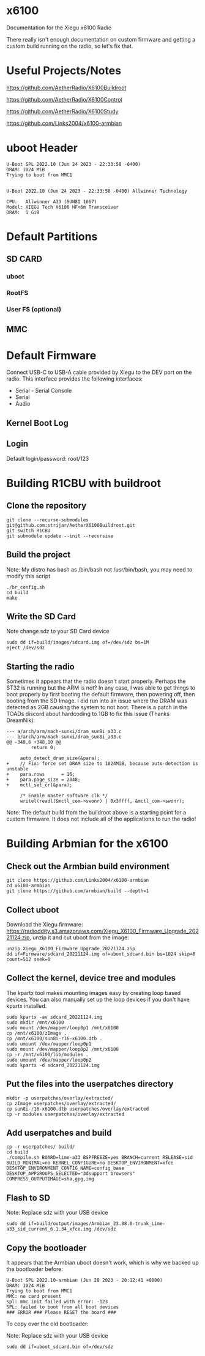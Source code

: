 # x6100
Documentation for the Xiegu x6100 Radio

There really isn't enough documentation on custom firmware and getting a custom build running on the radio, so let's fix that.

# Useful Projects/Notes
https://github.com/AetherRadio/X6100Buildroot

https://github.com/AetherRadio/X6100Control

https://github.com/AetherRadio/X6100Study

https://github.com/Links2004/x6100-armbian

# uboot Header
```
U-Boot SPL 2022.10 (Jun 24 2023 - 22:33:58 -0400)                               
DRAM: 1024 MiB                                                                  
Trying to boot from MMC1                                                        
                                                                                
                                                                                
U-Boot 2022.10 (Jun 24 2023 - 22:33:58 -0400) Allwinner Technology              
                                                                                
CPU:   Allwinner A33 (SUN8I 1667)                                               
Model: XIEGU Tech X6100 HF+6m Transceiver                                       
DRAM:  1 GiB
```

# Default Partitions
## SD CARD
### uboot
### RootFS
### User FS (optional)
## MMC

# Default Firmware
Connect USB-C to USB-A cable provided by Xiegu to the DEV port on the radio. This interface provides the following interfaces:
* Serial - Serial Console
* Serial
* Audio
## Kernel Boot Log
## Login
Default login/password: root/123

# Building R1CBU with buildroot
## Clone the repository
```
git clone --recurse-submodules git@github.com:strijar/AetherX6100Buildroot.git
git switch R1CBU
git submodule update --init --recursive
```
## Build the project
Note: My distro has bash as /bin/bash not /usr/bin/bash, you may need to modify this script
```
./br_config.sh
cd build
make
```
## Write the SD Card
Note change sdz to your SD Card device
```
sudo dd if=build/images/sdcard.img of=/dev/sdz bs=1M
eject /dev/sdz
```

## Starting the radio
Sometimes it appears that the radio doesn't start properly. Perhaps the ST32 is running but the ARM is not? In any case, I was able to get things to boot properly by first booting the default firmware, then powering off, then booting from the SD Image. I did run into an issue where the DRAM was detected as 2GB causing the system to not boot. There is a patch in the TOADs discord about hardcoding to 1GB to fix this issue (Thanks DreamNik):
```
--- a/arch/arm/mach-sunxi/dram_sun8i_a33.c
--- b/arch/arm/mach-sunxi/dram_sun8i_a33.c
@@ -348,6 +348,10 @@
         return 0;
 
     auto_detect_dram_size(&para);
+    // Fix: force set DRAM size to 1024MiB, because auto-detection is unstable
+    para.rows      = 16;
+    para.page_size = 2048;
+    mctl_set_cr(&para);
 
     /* Enable master software clk */
     writel(readl(&mctl_com->swonr) | 0x3ffff, &mctl_com->swonr);
```

Note: The default build from the buildroot above is a starting point for a custom firmware. It does not include all of the applications to run the radio!


# Building Arbmian for the x6100

## Check out the Armbian build environment
```
git clone https://github.com/Links2004/x6100-armbian
cd x6100-armbian
git clone https://github.com/armbian/build --depth=1
```

## Collect uboot
Download the Xiegu firmware: https://radioddity.s3.amazonaws.com/Xiegu_X6100_Firmware_Upgrade_20221124.zip, unzip it and cut uboot from the image:

```
unzip Xiegu_X6100_Firmware_Upgrade_20221124.zip
dd if=Firmware/sdcard_20221124.img of=uboot_sdcard.bin bs=1024 skip=8 count=512 seek=0
```

## Collect the kernel, device tree and modules
The kpartx tool makes mounting images easy by creating loop based devices. You can also manually set up the loop devices if you don't have kpartx installed.
```
sudo kpartx -av sdcard_20221124.img
sudo mkdir /mnt/x6100
sudo mount /dev/mapper/loop0p1 /mnt/x6100
cp /mnt/x6100/zImage .
cp /mnt/x6100/sun8i-r16-x6100.dtb .
sudo umount /dev/mapper/loop0p1
sudo mount /dev/mapper/loop0p2 /mnt/x6100
cp -r /mnt/x6100/lib/modules .
sudo umount /dev/mapper/loop0p2
sudo kpartx -d sdcard_20221124.img
```

## Put the files into the userpatches directory
```
mkdir -p userpatches/overlay/extracted/
cp zImage userpatches/overlay/extracted/
cp sun8i-r16-x6100.dtb userpatches/overlay/extracted
cp -r modules userpatches/overlay/extracted
```

## Add userpatches and build
```
cp -r userpatches/ build/
cd build
./compile.sh BOARD=lime-a33 BSPFREEZE=yes BRANCH=current RELEASE=sid BUILD_MINIMAL=no KERNEL_CONFIGURE=no DESKTOP_ENVIRONMENT=xfce DESKTOP_ENVIRONMENT_CONFIG_NAME=config_base DESKTOP_APPGROUPS_SELECTED="3dsupport browsers" COMPRESS_OUTPUTIMAGE=sha,gpg,img
```

## Flash to SD
Note: Replace sdz with your USB device
```
sudo dd if=build/output/images/Armbian_23.08.0-trunk_Lime-a33_sid_current_6.1.34_xfce.img /dev/sdz
```

## Copy the bootloader
It appears that the Armbian uboot doesn't work, which is why we backed up the bootloader before:
```
U-Boot SPL 2022.10-armbian (Jun 20 2023 - 20:12:41 +0000)
DRAM: 1024 MiB
Trying to boot from MMC1
MMC: no card present
spl: mmc init failed with error: -123
SPL: failed to boot from all boot devices
### ERROR ### Please RESET the board ###
```

To copy over the old bootloader:

Note: Replace sdz with your USB device
```
sudo dd if=uboot_sdcard.bin of=/dev/sdz
```

